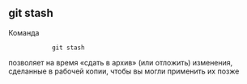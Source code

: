 ## git stash

Команда 
```bash=
            git stash
```
позволяет на время «сдать в архив» (или отложить) изменения, сделанные в рабочей копии, чтобы вы могли применить их позже